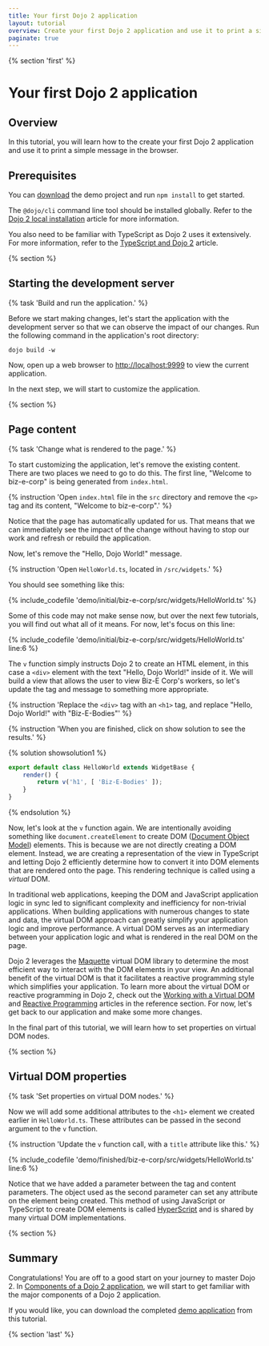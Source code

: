 ```yaml
---
title: Your first Dojo 2 application
layout: tutorial
overview: Create your first Dojo 2 application and use it to print a simple message in the browser.
paginate: true
---
```


{% section 'first' %}

# Your first Dojo 2 application

## Overview
In this tutorial, you will learn how to the create your first Dojo 2 application and use it to print a simple message in the browser.

## Prerequisites
You can [download](../assets/001_static_content-initial.zip) the demo project and run `npm install` to get started.

The `@dojo/cli` command line tool should be installed globally. Refer to the [Dojo 2 local installation](../000_local_installation/) article for more information.

You also need to be familiar with TypeScript as Dojo 2 uses it extensively. For more information, refer to the [TypeScript and Dojo 2](../../docs/fundamentals/typescript_and_dojo_2/) article.

{% section %}

## Starting the development server

{% task 'Build and run the application.' %}

Before we start making changes, let's start the application with the development server so that we can observe the impact of our changes. Run the following command in the application's root directory:

`dojo build -w`

Now, open up a web browser to [http://localhost:9999](http://localhost:9999) to view the current application.

In the next step, we will start to customize the application.

{% section %}

## Page content

{% task 'Change what is rendered to the page.' %}

To start customizing the application, let's remove the existing content. There are two places we need to go to do this. The first line, "Welcome to biz-e-corp" is being generated from `index.html`.

{% instruction 'Open `index.html` file in the `src` directory and remove the `<p>` tag and its content, "Welcome to biz-e-corp".' %}

Notice that the page has automatically updated for us. That means that we can immediately see the impact of the change without having to stop our work and refresh or rebuild the application.

Now, let's remove the "Hello, Dojo World!" message.

{% instruction 'Open `HelloWorld.ts`, located in `/src/widgets`.' %}

You should see something like this:

{% include_codefile 'demo/initial/biz-e-corp/src/widgets/HelloWorld.ts' %}

Some of this code may not make sense now, but over the next few tutorials, you will find out what all of it means. For now, let's focus on this line:

{% include_codefile 'demo/initial/biz-e-corp/src/widgets/HelloWorld.ts' line:6 %}

The `v` function simply instructs Dojo 2 to create an HTML element, in this case a `<div>` element with the text "Hello, Dojo World!" inside of it. We will build a view that allows the user to view Biz-E Corp's workers, so let's update the tag and message to something more appropriate.

{% instruction 'Replace the `<div>` tag with an `<h1>` tag, and replace "Hello, Dojo World!" with "Biz-E-Bodies"' %}

{% instruction 'When you are finished, click on show solution to see the results.' %}

{% solution showsolution1 %}
```typescript
export default class HelloWorld extends WidgetBase {
	render() {
		return v('h1', [ 'Biz-E-Bodies' ]);
	}
}
```
{% endsolution %}

Now, let's look at the `v` function again. We are intentionally avoiding something like `document.createElement` to create DOM ([Document Object Model](https://en.wikipedia.org/wiki/Document_Object_Model)) elements. This is because we are not directly creating a DOM element. Instead, we are creating a representation of the view in TypeScript and letting Dojo 2 efficiently determine how to convert it into DOM elements that are rendered onto the page. This rendering technique is called using a *virtual* DOM.

In traditional web applications, keeping the DOM and JavaScript application logic in sync led to significant complexity and inefficiency for non-trivial applications. When building applications with numerous changes to state and data, the virtual DOM approach can greatly simplify your application logic and improve performance. A virtual DOM serves as an intermediary between your application logic and what is rendered in the real DOM on the page.

Dojo 2 leverages the [Maquette](http://maquettejs.org/) virtual DOM library to determine the most efficient way to interact with the DOM elements in your view. An additional benefit of the virtual DOM is that it facilitates a reactive programming style which simplifies your application. To learn more about the virtual DOM or reactive programming in Dojo 2, check out the [Working with a Virtual DOM](../../docs/fundamentals/working_with_virtual_dom/) and [Reactive Programming](../../docs/fundamentals/reactive_programming/) articles in the reference section. For now, let's get back to our application and make some more changes.

In the final part of this tutorial, we will learn how to set properties on virtual DOM nodes.

{% section %}

## Virtual DOM properties

{% task 'Set properties on virtual DOM nodes.' %}

Now we will add some additional attributes to the `<h1>` element we created earlier in `HelloWorld.ts`. These attributes can be passed in the second argument to the `v` function.

{% instruction 'Update the `v` function call, with a `title` attribute like this.' %}

{% include_codefile 'demo/finished/biz-e-corp/src/widgets/HelloWorld.ts' line:6 %}

Notice that we have added a parameter between the tag and content parameters. The object used as the second parameter can set any attribute on the element being created. This method of using JavaScript or TypeScript to create DOM elements is called [HyperScript](https://github.com/hyperhype/hyperscript) and is shared by many virtual DOM implementations.

{% section %}

## Summary

Congratulations! You are off to a good start on your journey to master Dojo 2. In [Components of a Dojo 2 application](../002_creating_an_application/), we will start to get familiar with the major components of a Dojo 2 application.

If you would like, you can download the completed [demo application](../assets/001_static_content-finished.zip) from this tutorial.

{% section 'last' %}

